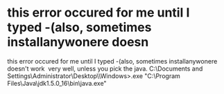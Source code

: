 # this error occured for me until I typed -(also, sometimes installanywonere doesn

this error occured for me until I typed -(also, sometimes installanywonere doesn't work  very well, unless you pick the java.
C:\\Documents and Settings\\Administrator\\Desktop\\\\Windows>.exe  "C:\\Program Files\\Java\\jdk1.5.0\_16\\bin\\java.exe"
